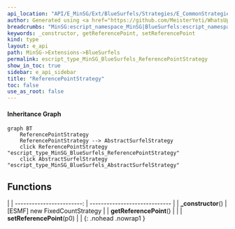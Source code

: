 ```yaml
---
api_location: "API/E_MinSG/Ext/BlueSurfels/Strategies/E_CommonStrategies.h:70:26"
author: Generated using <a href="https://github.com/MeisterYeti/WhatsUpDoc">WhatsUpDoc</a>
breadcrumbs: "MinSG:escript_namespace_MinSG|BlueSurfels:escript_namespace_MinSG_BlueSurfels"
keywords: _constructor, getReferencePoint, setReferencePoint
kind: type
layout: e_api
path: MinSG->Extensions->BlueSurfels
permalink: escript_type_MinSG_BlueSurfels_ReferencePointStrategy
show_in_toc: true
sidebar: e_api_sidebar
title: "ReferencePointStrategy"
toc: false
use_as_root: false
---
```


#### Inheritance Graph

```mermaid
graph BT
	ReferencePointStrategy
	ReferencePointStrategy --> AbstractSurfelStrategy
	click ReferencePointStrategy "escript_type_MinSG_BlueSurfels_ReferencePointStrategy"
	click AbstractSurfelStrategy "escript_type_MinSG_BlueSurfels_AbstractSurfelStrategy"
```

## Functions

|
| ------------------------: | ----------------------------- | 
| **_constructor**()        | [ESMF] new FixedCountStrategy | 
| **getReferencePoint**()   |                               | 
| **setReferencePoint**(p0) |                               | 
{: .nohead .nowrap1 }

